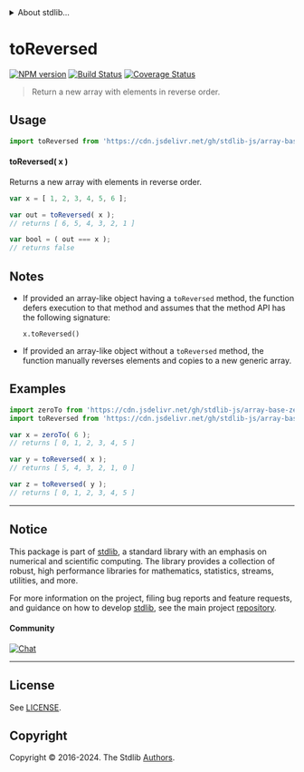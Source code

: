 <!--

@license Apache-2.0

Copyright (c) 2024 The Stdlib Authors.

Licensed under the Apache License, Version 2.0 (the "License");
you may not use this file except in compliance with the License.
You may obtain a copy of the License at

   http://www.apache.org/licenses/LICENSE-2.0

Unless required by applicable law or agreed to in writing, software
distributed under the License is distributed on an "AS IS" BASIS,
WITHOUT WARRANTIES OR CONDITIONS OF ANY KIND, either express or implied.
See the License for the specific language governing permissions and
limitations under the License.

-->


<details>
  <summary>
    About stdlib...
  </summary>
  <p>We believe in a future in which the web is a preferred environment for numerical computation. To help realize this future, we've built stdlib. stdlib is a standard library, with an emphasis on numerical and scientific computation, written in JavaScript (and C) for execution in browsers and in Node.js.</p>
  <p>The library is fully decomposable, being architected in such a way that you can swap out and mix and match APIs and functionality to cater to your exact preferences and use cases.</p>
  <p>When you use stdlib, you can be absolutely certain that you are using the most thorough, rigorous, well-written, studied, documented, tested, measured, and high-quality code out there.</p>
  <p>To join us in bringing numerical computing to the web, get started by checking us out on <a href="https://github.com/stdlib-js/stdlib">GitHub</a>, and please consider <a href="https://opencollective.com/stdlib">financially supporting stdlib</a>. We greatly appreciate your continued support!</p>
</details>

# toReversed

[![NPM version][npm-image]][npm-url] [![Build Status][test-image]][test-url] [![Coverage Status][coverage-image]][coverage-url] <!-- [![dependencies][dependencies-image]][dependencies-url] -->

> Return a new array with elements in reverse order.

<!-- Section to include introductory text. Make sure to keep an empty line after the intro `section` element and another before the `/section` close. -->

<section class="intro">

</section>

<!-- /.intro -->

<!-- Package usage documentation. -->



<section class="usage">

## Usage

```javascript
import toReversed from 'https://cdn.jsdelivr.net/gh/stdlib-js/array-base-to-reversed@deno/mod.js';
```

#### toReversed( x )

Returns a new array with elements in reverse order.

```javascript
var x = [ 1, 2, 3, 4, 5, 6 ];

var out = toReversed( x );
// returns [ 6, 5, 4, 3, 2, 1 ]

var bool = ( out === x );
// returns false
```

</section>

<!-- /.usage -->

<!-- Package usage notes. Make sure to keep an empty line after the `section` element and another before the `/section` close. -->

<section class="notes">

## Notes

-   If provided an array-like object having a `toReversed` method, the function defers execution to that method and assumes that the method API has the following signature:

    ```text
    x.toReversed()
    ```

-   If provided an array-like object without a `toReversed` method, the function manually reverses elements and copies to a new generic array.

</section>

<!-- /.notes -->

<!-- Package usage examples. -->

<section class="examples">

## Examples

<!-- eslint no-undef: "error" -->

```javascript
import zeroTo from 'https://cdn.jsdelivr.net/gh/stdlib-js/array-base-zero-to@deno/mod.js';
import toReversed from 'https://cdn.jsdelivr.net/gh/stdlib-js/array-base-to-reversed@deno/mod.js';

var x = zeroTo( 6 );
// returns [ 0, 1, 2, 3, 4, 5 ]

var y = toReversed( x );
// returns [ 5, 4, 3, 2, 1, 0 ]

var z = toReversed( y );
// returns [ 0, 1, 2, 3, 4, 5 ]
```

</section>

<!-- /.examples -->

<!-- Section to include cited references. If references are included, add a horizontal rule *before* the section. Make sure to keep an empty line after the `section` element and another before the `/section` close. -->

<section class="references">

</section>

<!-- /.references -->

<!-- Section for related `stdlib` packages. Do not manually edit this section, as it is automatically populated. -->

<section class="related">

</section>

<!-- /.related -->

<!-- Section for all links. Make sure to keep an empty line after the `section` element and another before the `/section` close. -->


<section class="main-repo" >

* * *

## Notice

This package is part of [stdlib][stdlib], a standard library with an emphasis on numerical and scientific computing. The library provides a collection of robust, high performance libraries for mathematics, statistics, streams, utilities, and more.

For more information on the project, filing bug reports and feature requests, and guidance on how to develop [stdlib][stdlib], see the main project [repository][stdlib].

#### Community

[![Chat][chat-image]][chat-url]

---

## License

See [LICENSE][stdlib-license].


## Copyright

Copyright &copy; 2016-2024. The Stdlib [Authors][stdlib-authors].

</section>

<!-- /.stdlib -->

<!-- Section for all links. Make sure to keep an empty line after the `section` element and another before the `/section` close. -->

<section class="links">

[npm-image]: http://img.shields.io/npm/v/@stdlib/array-base-to-reversed.svg
[npm-url]: https://npmjs.org/package/@stdlib/array-base-to-reversed

[test-image]: https://github.com/stdlib-js/array-base-to-reversed/actions/workflows/test.yml/badge.svg?branch=v0.2.1
[test-url]: https://github.com/stdlib-js/array-base-to-reversed/actions/workflows/test.yml?query=branch:v0.2.1

[coverage-image]: https://img.shields.io/codecov/c/github/stdlib-js/array-base-to-reversed/main.svg
[coverage-url]: https://codecov.io/github/stdlib-js/array-base-to-reversed?branch=main

<!--

[dependencies-image]: https://img.shields.io/david/stdlib-js/array-base-to-reversed.svg
[dependencies-url]: https://david-dm.org/stdlib-js/array-base-to-reversed/main

-->

[chat-image]: https://img.shields.io/gitter/room/stdlib-js/stdlib.svg
[chat-url]: https://app.gitter.im/#/room/#stdlib-js_stdlib:gitter.im

[stdlib]: https://github.com/stdlib-js/stdlib

[stdlib-authors]: https://github.com/stdlib-js/stdlib/graphs/contributors

[umd]: https://github.com/umdjs/umd
[es-module]: https://developer.mozilla.org/en-US/docs/Web/JavaScript/Guide/Modules

[deno-url]: https://github.com/stdlib-js/array-base-to-reversed/tree/deno
[deno-readme]: https://github.com/stdlib-js/array-base-to-reversed/blob/deno/README.md
[umd-url]: https://github.com/stdlib-js/array-base-to-reversed/tree/umd
[umd-readme]: https://github.com/stdlib-js/array-base-to-reversed/blob/umd/README.md
[esm-url]: https://github.com/stdlib-js/array-base-to-reversed/tree/esm
[esm-readme]: https://github.com/stdlib-js/array-base-to-reversed/blob/esm/README.md
[branches-url]: https://github.com/stdlib-js/array-base-to-reversed/blob/main/branches.md

[stdlib-license]: https://raw.githubusercontent.com/stdlib-js/array-base-to-reversed/main/LICENSE

</section>

<!-- /.links -->
